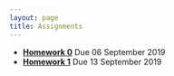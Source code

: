 ```yaml
---
layout: page
title: Assignments
---
```


  *  [**Homework 0**](/docs/assignments/hw00) Due 06 September 2019
  *  [**Homework 1**](/docs/assignments/hw01) Due 13 September 2019